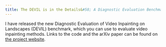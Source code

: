 ```yaml
---
title: The DEVIL is in the Details&#58; A Diagnostic Evaluation Benchmark for Video Inpainting (arXiv)
---
```


I have released the new Diagnostic Evaluation of Video Inpainting on Landscapes (DEVIL) benchmark, which you can use to evaluate video inpainting methods. Links to the code and the arXiv paper can be found on [the project website](/projects/devil).
